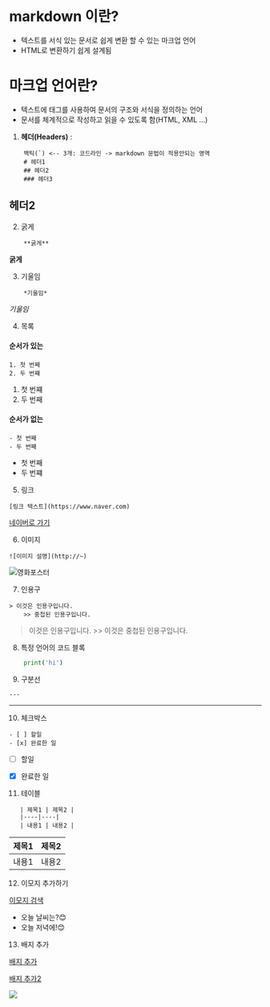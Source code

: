 # markdown 이란?
- 텍스트를 서식 있는 문서로 쉽게 변환 할 수 있는 마크업 언어
- HTML로 변환하기 쉽게 설계됨

# 마크업 언어란?
- 텍스트에 태그를 사용하여 문서의 구조와 서식을 정의하는 언어
- 문서를 체계적으로 작성하고 읽을 수 있도록 함(HTML, XML ...)

1. **헤더(Headers)** :

```
    백틱(`) <-- 3개: 코드라인 -> markdown 문법이 적용안되는 영역
    # 헤더1
    ## 헤더2
    ### 헤더3
```

## 헤더2

2. 굵게
``` 
    **굵게** 
```
**굵게**

3. 기울임

``` 
    *기울임* 
```

*기울임*

4. 목록

#### 순서가 있는
```
1. 첫 번째
2. 두 번쨰
```

1. 첫 번쨰
2. 두 번째

#### 순서가 없는
```
- 첫 번째
- 두 번째
```

- 첫 번째
- 두 번쨰

5. 링크

```
[링크 텍스트](https://www.naver.com)
```
[네이버로 가기](https://www.naver.com)

6. 이미지
```
![이미지 설명](http://~)
```
![영화포스터](https://i.namu.wiki/i/sc1yMiFa1JEkNkNySNgclSPNlFQb_5J-L70d9CmA6BAYwjpb3XrpwZTnt75pT1u0ecV-kx8nnToVKylYdDep9g.webp)

7. 인용구
```
> 이것은 인용구입니다.
    >> 중첩된 인용구입니다.
```
> 이것은 인용구입니다.
    >> 이것은 중첩된 인용구입니다.

8. 특정 언어의 코드 블록

```python
    print('hi')
```

9. 구분선

```
---
```

---

10. 체크박스

``` 
- [ ] 할일 
- [x] 완료한 일
```

- [ ] 할일
- [x] 완료한 일


11. 테이블
```
   | 제목1 | 제목2 |
   |----|----|
   | 내용1 | 내용2 |
```
| 제목1 | 제목2 |
|-------|-------|
| 내용1 | 내용2 |

12. 이모지 추가하기

[이모지 검색](https://emojipedia.org)

- 오늘 날씨는?😊
- 오늘 저녁에!😊

13. 배지 추가


[배지 추가](https://simpleicons.org)

[배지 추가2](https://shields.io/)

<img src="https://img.shields.io/badge/C-A8B9CC?style=for-the-badge&logo=C&logoColor=white">
